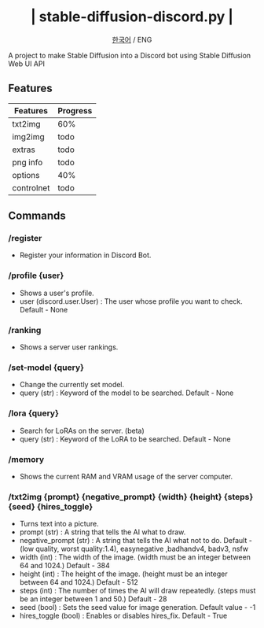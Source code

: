 <div align="center">
    <h1> | stable-diffusion-discord.py | </h1>
    <p><a href="https://github.com/quntnim/stable-diffusion-discord.py/blob/main/README.md">한국어</a> / ENG</p>
</div>

A project to make Stable Diffusion into a Discord bot using Stable Diffusion Web UI API
## Features


| Features | Progress |
| --- | --- |
| txt2img | 60% |
| img2img | todo |
| extras | todo |
| png info | todo |
| options | 40% |
| controlnet | todo |

## Commands

### /register

- Register your information in Discord Bot.

### /profile {user}

- Shows a user's profile.
- user (discord.user.User) : The user whose profile you want to check. Default - None

### /ranking

- Shows a server user rankings.

### /set-model {query}

- Change the currently set model.
- query (str) : Keyword of the model to be searched. Default - None

### /lora {query}

- Search for LoRAs on the server. (beta)
- query (str) : Keyword of the LoRA to be searched. Default - None

### /memory

- Shows the current RAM and VRAM usage of the server computer.

### /txt2img {prompt} {negative_prompt} {width} {height} {steps} {seed} {hires_toggle}

- Turns text into a picture.
- prompt (str) : A string that tells the AI what to draw.
- negative_prompt (str) : A string that tells the AI what not to do. Default - (low quality, worst quality:1.4), easynegative ,badhandv4, badv3, nsfw
- width (int)  : The width of the image. (width must be an integer between 64 and 1024.) Default - 384
- height (int) : The height of the image. (height must be an integer between 64 and 1024.) Default - 512
- steps (int) : The number of times the AI will draw repeatedly. (steps must be an integer between 1 and 50.) Default - 28
- seed (bool) : Sets the seed value for image generation. Default value - -1
- hires_toggle (bool) : Enables or disables hires_fix. Default - True